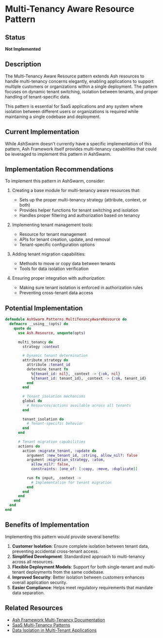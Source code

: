 # Multi-Tenancy Aware Resource Pattern

## Status
**Not Implemented**

## Description
The Multi-Tenancy Aware Resource pattern extends Ash resources to handle multi-tenancy concerns elegantly, enabling applications to support multiple customers or organizations within a single deployment. The pattern focuses on dynamic tenant switching, isolation between tenants, and proper handling of tenant-specific data.

This pattern is essential for SaaS applications and any system where isolation between different users or organizations is required while maintaining a single codebase and deployment.

## Current Implementation
While AshSwarm doesn't currently have a specific implementation of this pattern, Ash Framework itself provides multi-tenancy capabilities that could be leveraged to implement this pattern in AshSwarm.

## Implementation Recommendations
To implement this pattern in AshSwarm, consider:

1. Creating a base module for multi-tenancy aware resources that:
   - Sets up the proper multi-tenancy strategy (attribute, context, or both)
   - Provides helper functions for tenant switching and isolation
   - Handles proper filtering and authorization based on tenancy

2. Implementing tenant management tools:
   - Resource for tenant management
   - APIs for tenant creation, update, and removal
   - Tenant-specific configuration options

3. Adding tenant migration capabilities:
   - Methods to move or copy data between tenants
   - Tools for data isolation verification

4. Ensuring proper integration with authorization:
   - Making sure tenant isolation is enforced in authorization rules
   - Preventing cross-tenant data access

## Potential Implementation

```elixir
defmodule AshSwarm.Patterns.MultiTenancyAwareResource do
  defmacro __using__(opts) do
    quote do
      use Ash.Resource, unquote(opts)
      
      multi_tenancy do
        strategy :context
        
        # Dynamic tenant determination
        attribute_strategy do
          attribute :tenant_id
          determine_tenant fn
            %{tenant_id: nil}, _context -> {:ok, nil}
            %{tenant_id: tenant_id}, _context -> {:ok, tenant_id}
          end
        end
        
        # Tenant isolation mechanisms
        global do
          # Resources/actions available across all tenants
        end
        
        tenant_isolation do
          # Tenant-specific behavior
        end
      end
      
      # Tenant migration capabilities
      actions do
        action :migrate_tenant, :update do
          argument :new_tenant_id, :string, allow_nil?: false
          argument :migration_strategy, :atom, 
            allow_nil?: false, 
            constraints: [one_of: [:copy, :move, :duplicate]]
            
          run fn input, _context ->
            # Implementation for tenant migration
          end
        end
      end
    end
  end
end
```

## Benefits of Implementation
Implementing this pattern would provide several benefits:

1. **Customer Isolation**: Ensure complete isolation between tenant data, preventing accidental cross-tenant access.
2. **Simplified Development**: Standardized approach to multi-tenancy across all resources.
3. **Flexible Deployment Models**: Support for both single-tenant and multi-tenant deployments from the same codebase.
4. **Improved Security**: Better isolation between customers enhances overall application security.
5. **Easier Compliance**: Helps meet regulatory requirements that mandate data separation.

## Related Resources
- [Ash Framework Multi-Tenancy Documentation](https://hexdocs.pm/ash/multi_tenancy.html)
- [SaaS Multi-Tenancy Patterns](https://docs.microsoft.com/en-us/azure/architecture/patterns/multi-tenant-saas)
- [Data Isolation in Multi-Tenant Applications](https://www.postgresql.org/docs/current/ddl-rowsecurity.html) 